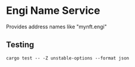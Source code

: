 # Engi Name Service

Provides address names like "mynft.engi"

## Testing

`cargo test -- -Z unstable-options --format json`
